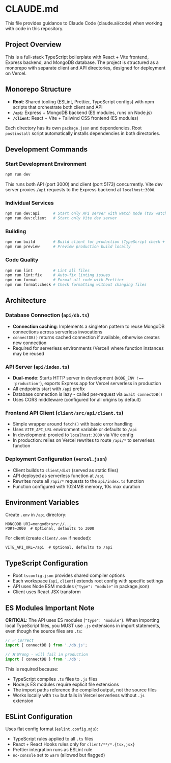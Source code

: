 # CLAUDE.md

This file provides guidance to Claude Code (claude.ai/code) when working with code in this repository.

## Project Overview

This is a full-stack TypeScript boilerplate with React + Vite frontend, Express backend, and MongoDB database. The project is structured as a monorepo with separate client and API directories, designed for deployment on Vercel.

## Monorepo Structure

- **Root**: Shared tooling (ESLint, Prettier, TypeScript configs) with npm scripts that orchestrate both client and API
- **`/api`**: Express + MongoDB backend (ES modules, runs on Node.js)
- **`/client`**: React + Vite + Tailwind CSS frontend (ES modules)

Each directory has its own `package.json` and dependencies. Root `postinstall` script automatically installs dependencies in both directories.

## Development Commands

### Start Development Environment
```bash
npm run dev
```
This runs both API (port 3000) and client (port 5173) concurrently. Vite dev server proxies `/api` requests to the Express backend at `localhost:3000`.

### Individual Services
```bash
npm run dev:api      # Start only API server with watch mode (tsx watch)
npm run dev:client   # Start only Vite dev server
```

### Building
```bash
npm run build        # Build client for production (TypeScript check + Vite build)
npm run preview      # Preview production build locally
```

### Code Quality
```bash
npm run lint         # Lint all files
npm run lint:fix     # Auto-fix linting issues
npm run format       # Format all code with Prettier
npm run format:check # Check formatting without changing files
```

## Architecture

### Database Connection (`api/db.ts`)
- **Connection caching**: Implements a singleton pattern to reuse MongoDB connections across serverless invocations
- `connectDB()` returns cached connection if available, otherwise creates new connection
- Required for serverless environments (Vercel) where function instances may be reused

### API Server (`api/index.ts`)
- **Dual-mode**: Starts HTTP server in development (`NODE_ENV !== 'production'`), exports Express app for Vercel serverless in production
- All endpoints start with `/api` prefix
- Database connection is lazy - called per-request via `await connectDB()`
- Uses CORS middleware (configured for all origins by default)

### Frontend API Client (`client/src/api/client.ts`)
- Simple wrapper around `fetch()` with basic error handling
- Uses `VITE_API_URL` environment variable or defaults to `/api`
- In development: proxied to `localhost:3000` via Vite config
- In production: relies on Vercel rewrites to route `/api/*` to serverless function

### Deployment Configuration (`vercel.json`)
- Client builds to `client/dist` (served as static files)
- API deployed as serverless function at `/api`
- Rewrites route all `/api/*` requests to the `api/index.ts` function
- Function configured with 1024MB memory, 10s max duration

## Environment Variables

Create `.env` in `/api` directory:
```
MONGODB_URI=mongodb+srv://...
PORT=3000  # Optional, defaults to 3000
```

For client (create `client/.env` if needed):
```
VITE_API_URL=/api  # Optional, defaults to /api
```

## TypeScript Configuration

- Root `tsconfig.json` provides shared compiler options
- Each workspace (`api`, `client`) extends root config with specific settings
- API uses Node ESM modules (`"type": "module"` in package.json)
- Client uses React JSX transform

## ES Modules Important Note

**CRITICAL**: The API uses ES modules (`"type": "module"`). When importing local TypeScript files, you MUST use `.js` extensions in import statements, even though the source files are `.ts`:

```typescript
// ✅ Correct
import { connectDB } from './db.js';

// ❌ Wrong - will fail in production
import { connectDB } from './db';
```

This is required because:
- TypeScript compiles `.ts` files to `.js` files
- Node.js ES modules require explicit file extensions
- The import paths reference the compiled output, not the source files
- Works locally with `tsx` but fails in Vercel serverless without `.js` extension

## ESLint Configuration

Uses flat config format (`eslint.config.mjs`):
- TypeScript rules applied to all `.ts` files
- React + React Hooks rules only for `client/**/*.{tsx,jsx}`
- Prettier integration runs as ESLint rule
- `no-console` set to `warn` (allowed but flagged)
